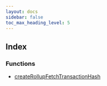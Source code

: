 ```yaml
---
layout: docs
sidebar: false
toc_max_heading_level: 5
---
```


## Index

### Functions

- [createRollupFetchTransactionHash](functions/createRollupFetchTransactionHash.md)
